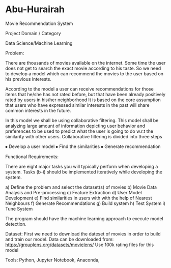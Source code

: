 # Abu-Hurairah
Movie Recommendation System

Project Domain / Category

Data Science/Machine Learning

Problem:

There are thousands of movies available on the internet. Some time the user does not get to search the exact movie according to his taste. So we need to develop a model which can recommend the movies to the user based on his previous interests.

According to the model a user can receive recommendations for those items that he/she has not rated before, but that have been already positively rated by users in his/her neighborhood It is based on the core assumption that users who have expressed similar interests in the past will share common interests in the future.

In this model we shall be using collaborative filtering. This model shall be analyzing large amount of information depicting user behavior and preferences to be used to predict what the user is going to do w.r.t the similarity with other users. Collaborative filtering is divided into three steps

⦁	Develop a user model
⦁	Find the similarities
⦁	Generate recommendation 

Functional Requirements:

There are eight major tasks you will typically perform when developing a system. Tasks (b-i) should be implemented iteratively while developing the system.

a)	Define the problem and select the dataset(s) of movies
b)	Movie Data Analysis and Pre-processing 
c)	Feature Extraction
d)	User Model Development
e)	Find similarities in users with with the help of Nearest Neighbours
f)	Generate Recommendations
g)	Build system
h)	Test System
i)	Tune System

The program should have the machine learning approach to execute model detection.


Dataset:
First we need to download the dateset of movies in order to build and train our model. Data can be downloaded from: https://grouplens.org/datasets/movielens/
Use 100k rating files for this model

Tools:
Python,
Jupyter Notebook,
Anaconda,

